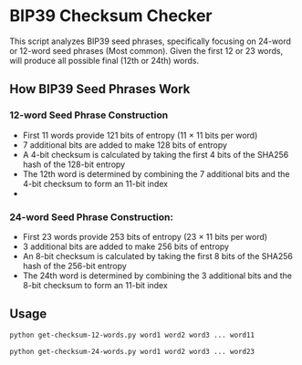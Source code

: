 # BIP39 Checksum Checker

This script analyzes BIP39 seed phrases, specifically focusing on 24-word or 12-word seed phrases (Most common).  Given the first 12 or 23 words, will produce all possible final (12th or 24th) words. 

## How BIP39 Seed Phrases Work

### 12-word Seed Phrase Construction
- First 11 words provide 121 bits of entropy (11 × 11 bits per word)
- 7 additional bits are added to make 128 bits of entropy
- A 4-bit checksum is calculated by taking the first 4 bits of the SHA256 hash of the 128-bit entropy
- The 12th word is determined by combining the 7 additional bits and the 4-bit checksum to form an 11-bit index
- 
### 24-word Seed Phrase Construction:
- First 23 words provide 253 bits of entropy (23 × 11 bits per word)
- 3 additional bits are added to make 256 bits of entropy
- An 8-bit checksum is calculated by taking the first 8 bits of the SHA256 hash of the 256-bit entropy
- The 24th word is determined by combining the 3 additional bits and the 8-bit checksum to form an 11-bit index

## Usage

```bash
python get-checksum-12-words.py word1 word2 word3 ... word11

python get-checksum-24-words.py word1 word2 word3 ... word23
